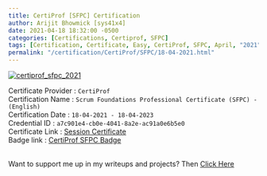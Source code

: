 ```yaml
---
title: CertiProf [SFPC] Certification
author: Arijit Bhowmick [sys41x4]
date: 2021-04-18 18:32:00 -0500
categories: [Certifications, Certiprof, SFPC]
tags: [Certification, Certificate, Easy, CertiProf, SFPC, April, "2021"]
permalink: "/certification/CertiProf/SFPC/18-04-2021.html"
---
```


[![certiprof_sfpc_2021](/assets/certifications/certiprof/SFPC/18-04-2021/CertiProf_SFPC_a7c901e4-cb0e-4041-8a2e-ac91a0e6b5e0.png)](https://raw.githubusercontent.com/Arijit-Bhowmick/My_Certifications/main/CertiProf/CertiProf_SFPC_%5Ba7c901e4-cb0e-4041-8a2e-ac91a0e6b5e0%5D.pdf)

Certificate Provider : `CertiProf`<br>
Certification Name : `Scrum Foundations Professional Certificate (SFPC) - (English)`<br>
Certification Date : `18-04-2021 - 18-04-2023`<br>
Credential ID : `a7c901e4-cb0e-4041-8a2e-ac91a0e6b5e0`<br>
Certificate Link : <a href="https://certificates.easy-lms.com/exam/session/a7c901e4-cb0e-4041-8a2e-ac91a0e6b5e0" target="_blank">Session Certificate</a><br>
Badge link : <a href="https://www.credly.com/badges/1857a466-94b3-484f-bf63-e66762d116a0" target="_blank">CertiProf SFPC Badge</a><br><br>
<div data-iframe-width="150" data-iframe-height="270" data-share-badge-id="1857a466-94b3-484f-bf63-e66762d116a0" data-share-badge-host="https://www.credly.com"></div><script type="text/javascript" async src="//cdn.credly.com/assets/utilities/embed.js"></script>

Want to support me up in my writeups and projects? Then <a href="/support/sys41x4">Click Here</a>
